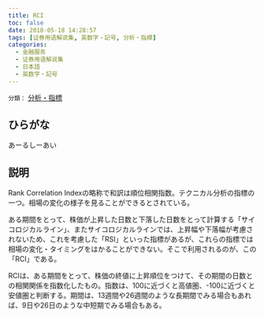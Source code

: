 ```yaml
---
title: RCI
toc: false
date: 2018-05-18 14:28:57
tags: [证券用语解说集, 英数字・記号, 分析・指標]
categories:
  - 金融服务
  - 证券用语解说集
  - 日本語
  - 英数字・記号
---
```


`分類：` [分析・指標](/tags/分析・指標/)

## ひらがな

あーるしーあい

## 説明

Rank Correlation Indexの略称で和訳は順位相関指数。テクニカル分析の指標の一つ。相場の変化の様子を見ることができるとされている。

ある期間をとって、株価が上昇した日数と下落した日数をとって計算する「サイコロジカルライン」、またサイコロジカルラインでは、上昇幅や下落幅が考慮されないため、これを考慮した「RSI」といった指標があるが、これらの指標では相場の変化・タイミングをはかることができない。そこで利用されるのが、この「RCI」である。

RCIは、ある期間をとって、株価の終値に上昇順位をつけて、その期間の日数との相関関係を指数化したもの。指数は、100に近づくと高値圏、-100に近づくと安値圏と判断する。期間は、13週間や26週間のような長期間でみる場合もあれば、9日や26日のような中短期でみる場合もある。
